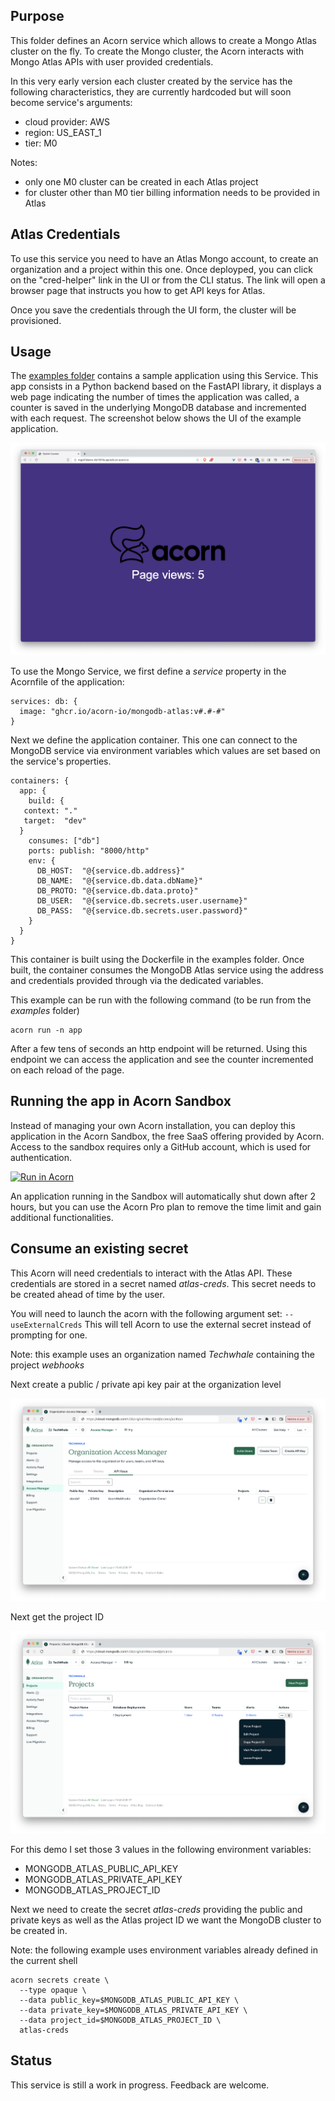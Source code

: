 ## Purpose

This folder defines an Acorn service which allows to create a Mongo Atlas cluster on the fly. To create the Mongo cluster, the Acorn interacts with Mongo Atlas APIs with user provided credentials.

In this very early version each cluster created by the service has the following characteristics, they are currently hardcoded but will soon become service's arguments:

- cloud provider: AWS
- region: US_EAST_1
- tier: M0

Notes:

- only one M0 cluster can be created in each Atlas project
- for cluster other than M0 tier billing information needs to be provided in Atlas

## Atlas Credentials

To use this service you need to have an Atlas Mongo account, to create an organization and a project within this one. Once deployped, you can click on the "cred-helper" link in the UI or from the CLI status. The link will open a browser page that instructs you how to get API keys for Atlas.

Once you save the credentials through the UI form, the cluster will be provisioned.

## Usage

The [examples folder](https://github.com/acorn-io/mongodb-atlas/tree/main/examples) contains a sample application using this Service. This app consists in a Python backend based on the FastAPI library, it displays a web page indicating the number of times the application was called, a counter is saved in the underlying MongoDB database and incremented with each request. The screenshot below shows the UI of the example application.

![UI](./examples/images/ui.png)

To use the Mongo Service, we first define a *service* property in the Acornfile of the application:

```
services: db: {
  image: "ghcr.io/acorn-io/mongodb-atlas:v#.#-#"
}
```

Next we define the application container. This one can connect to the MongoDB service via environment variables which values are set based on the service's properties.

```
containers: {
  app: {
    build: {
   context: "."
   target:  "dev"
  }
    consumes: ["db"]
    ports: publish: "8000/http"
    env: {
      DB_HOST:  "@{service.db.address}"
      DB_NAME:  "@{service.db.data.dbName}"
      DB_PROTO: "@{service.db.data.proto}"
      DB_USER:  "@{service.db.secrets.user.username}"
      DB_PASS:  "@{service.db.secrets.user.password}"
    }
  }
}
```

This container is built using the Dockerfile in the examples folder. Once built, the container consumes the MongoDB Atlas service using the address and credentials provided through via the dedicated variables.

This example can be run with the following command (to be run from the *examples* folder)

```
acorn run -n app
```

After a few tens of seconds an http endpoint will be returned. Using this endpoint we can access the application and see the counter incremented on each reload of the page.

## Running the app in Acorn Sandbox

Instead of managing your own Acorn installation, you can deploy this application in the Acorn Sandbox, the free SaaS offering provided by Acorn. Access to the sandbox requires only a GitHub account, which is used for authentication.

[![Run in Acorn](https://acorn.io/v1-ui/run/badge?image=ghcr.io+acorn-io+mongodb-atlas+examples:v%23.%23-%23)](https://acorn.io/run/ghcr.io/acorn-io/mongodb-atlas/examples:v%23.%23-%23)

An application running in the Sandbox will automatically shut down after 2 hours, but you can use the Acorn Pro plan to remove the time limit and gain additional functionalities.

## Consume an existing secret

This Acorn will need credentials to interact with the Atlas API. These credentials are stored in a secret named *atlas-creds*. This secret needs to be created ahead of time by the user.

You will need to launch the acorn with the following argument set: `--useExternalCreds`
This will tell Acorn to use the external secret instead of prompting for one.

Note: this example uses an organization named *Techwhale* containing the project *webhooks*

Next create a public / private api key pair at the organization level

![Organization api keys](./images/organization-api-keys.png)

Next get the project ID

![Getting project ID](./images/project-id.png)

For this demo I set those 3 values in the following environment variables:

- MONGODB_ATLAS_PUBLIC_API_KEY
- MONGODB_ATLAS_PRIVATE_API_KEY
- MONGODB_ATLAS_PROJECT_ID

Next we need to create the secret *atlas-creds* providing the public and private keys as well as the Atlas project ID we want the MongoDB cluster to be created in.

Note: the following example uses environment variables already defined in the current shell

```
acorn secrets create \
  --type opaque \
  --data public_key=$MONGODB_ATLAS_PUBLIC_API_KEY \
  --data private_key=$MONGODB_ATLAS_PRIVATE_API_KEY \
  --data project_id=$MONGODB_ATLAS_PROJECT_ID \
  atlas-creds
```

## Status

This service is still a work in progress. Feedback are welcome.
